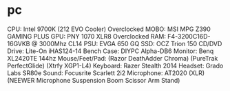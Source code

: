 # pc
CPU: Intel 9700K (212 EVO Cooler) Overclocked 
MOBO: MSI MPG Z390 GAMING PLUS
GPU: PNY 1070 XLR8 Overclocked
RAM: F4-3200C16D-16GVKB @ 3000Mhz CL14
PSU: EVGA 650 GQ
SSD: OCZ Trion 150
CD/DVD Drive: Lite-On iHAS124-14
Bench Case: DIYPC Alpha-DB6
Monitor: Benq XL2420TE 144hz
Mouse/Feet/Pad: (Razor DeathAdder Chroma) (PureTrak PerfectGlide) (Xtrfy XGP1-L4)
Keyboard: Razer Stealth 2014
Headset: Grado Labs SR80e
Sound: Focusrite Scarlett 2i2
Microphone: AT2020 (XLR) (NEEWER Microphone Suspension Boom Scissor Arm Stand)

